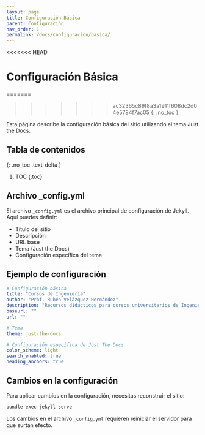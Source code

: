 ```yaml
---
layout: page
title: Configuración Básica
parent: Configuración
nav_order: 1
permalink: /docs/configuracion/basica/
---
```


<<<<<<< HEAD
# Configuración Básica
=======
>>>>>>> ac32365c89f8a3a1911f608dc2d04e5784f7ac05
{: .no_toc }

Esta página describe la configuración básica del sitio utilizando el tema Just the Docs.

## Tabla de contenidos
{: .no_toc .text-delta }

1. TOC
{:toc}

## Archivo _config.yml

El archivo `_config.yml` es el archivo principal de configuración de Jekyll. Aquí puedes definir:

- Título del sitio
- Descripción
- URL base
- Tema (Just the Docs)
- Configuración específica del tema

## Ejemplo de configuración

```yaml
# Configuración básica
title: "Cursos de Ingeniería"
author: "Prof. Rubén Velázquez Hernández"
description: "Recursos didácticos para cursos universitarios de Ingeniería"
baseurl: ""
url: ""

# Tema
theme: just-the-docs

# Configuración específica de Just The Docs
color_scheme: light
search_enabled: true
heading_anchors: true
```

## Cambios en la configuración

Para aplicar cambios en la configuración, necesitas reconstruir el sitio:

```bash
bundle exec jekyll serve
```

Los cambios en el archivo `_config.yml` requieren reiniciar el servidor para que surtan efecto. 